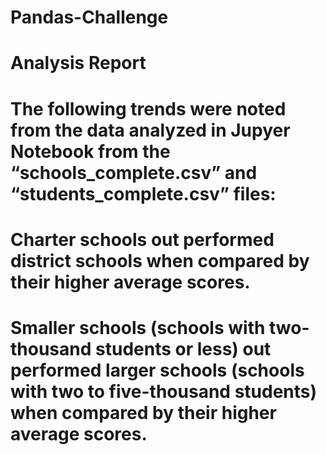 # Pandas-Challenge
# Analysis Report

# The following trends were noted from the data analyzed in Jupyer Notebook from the “schools_complete.csv” and “students_complete.csv” files:

# Charter schools out performed district schools when compared by their higher average scores.
# Smaller schools (schools with two-thousand students or less) out performed larger schools (schools with two to five-thousand students) when compared by their higher average scores.